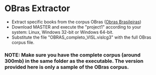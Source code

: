 # OBras Extractor
* Extract specific books from the corpus OBras ([Obras Brasileiras](https://www.linguateca.pt/OBRAS/OBRAS.html))  
* Download MASTER and execute the "project1" according to your system: Linux, Windows 32-bit or Windows 64-bit.  
* Substitute the file "OBRAS_completo_VISL.vislcg3" with the full OBras corpus file.  
### NOTE: Make sure you have the complete corpus (around 300mb) in the same folder as the executable. The version provided here is only a sample of the OBras corpus.